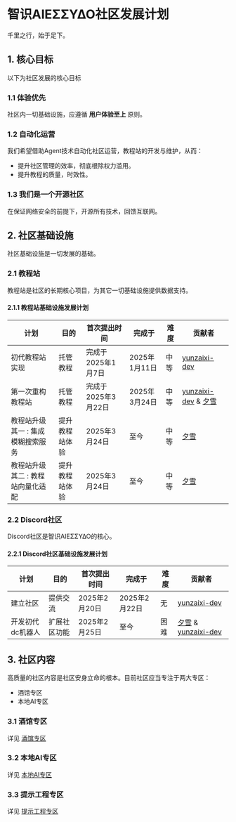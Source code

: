# 智识ΑIEΣΣΥΔΟ社区发展计划
千里之行，始于足下。

## 1. 核心目标
以下为社区发展的核心目标

### 1.1 体验优先
社区内一切基础设施，应遵循 **用户体验至上** 原则。

### 1.2 自动化运营
我们希望借助Agent技术自动化社区运营，教程站的开发与维护，从而：
- 提升社区管理的效率，彻底根除权力滥用。  
- 提升教程的质量，时效性。  

### 1.3 我们是一个开源社区
在保证网络安全的前提下，开源所有技术，回馈互联网。

## 2. 社区基础设施
社区基础设施是一切发展的基础。
### 2.1 教程站
教程站是社区的长期核心项目，为其它一切基础设施提供数据支持。
#### 2.1.1 教程站基础设施发展计划
| 计划 | 目的 | 首次提出时间 | 完成于 | 难度 | 贡献者 |
|---|---|---|---|---|---|
| 初代教程站实现 | 托管教程 | 完成于2025年1月7日 | 2025年1月11日 | 中等 | [yunzaixi-dev](/docs/目录/关于本社区/贡献者/yunzaixi-dev) |
| 第一次重构教程站 | 托管教程 | 完成于2025年3月22日 | 2025年3月24日 | 中等 | [yunzaixi-dev](/docs/目录/关于本社区/贡献者/yunzaixi-dev) & [夕雪](/docs/目录/关于本社区/贡献者/夕雪) |
| 教程站升级其一 : 集成模糊搜索服务 | 提升教程站体验 | 2025年3月24日 | 至今 | 中等 | [夕雪](/docs/目录/关于本社区/贡献者/夕雪) |
| 教程站升级其二 : 教程站向量化适配 | 提升教程站体验 | 2025年3月24日 | 至今 | 中等 | [夕雪](/docs/目录/关于本社区/贡献者/夕雪) |

### 2.2 Discord社区
Discord社区是智识ΑIEΣΣΥΔΟ的核心。
#### 2.2.1 Discord社区基础设施发展计划
| 计划 | 目的 | 首次提出时间 | 完成于 | 难度 | 贡献者 |
|---|---|---|---|---|---|
| 建立社区 | 提供交流 | 2025年2月20日 | 2025年2月22日 | 无 | [yunzaixi-dev](/docs/目录/关于本社区/贡献者/yunzaixi-dev) |
| 开发初代dc机器人 | 扩展社区功能 | 2025年2月25日 | 至今 | 困难 | [夕雪](/docs/目录/关于本社区/贡献者/夕雪) & [yunzaixi-dev](/docs/目录/关于本社区/贡献者/yunzaixi-dev) |

## 3. 社区内容
高质量的社区内容是社区安身立命的根本。目前社区应当专注于两大专区：
- 酒馆专区
- 本地AI专区

### 3.1 酒馆专区
详见 [酒馆专区](/docs/酒馆专区/)
### 3.2 本地AI专区
详见 [本地AI专区](/docs/本地AI专区/)
### 3.3 提示工程专区
详见 [提示工程专区](/docs/提示工程专区/)

